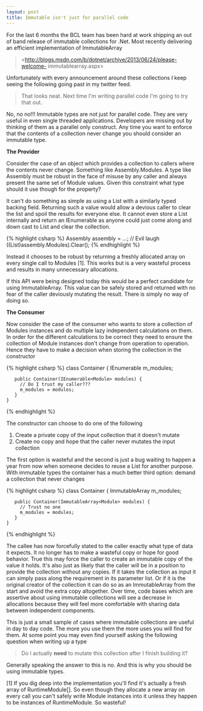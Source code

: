 ```yaml
---
layout: post
title: Immutable isn't just for parallel code
---
```

For the last 6 months the BCL team has been hard at work shipping an out of
band release of immutable collections for .Net.  Most recently delivering an
efficient implementation of ImmutableArray<T>

> <http://blogs.msdn.com/b/dotnet/archive/2013/06/24/please-welcome-
immutablearray.aspx>

Unfortunately with every announcement around these collections I keep seeing
the following going past in my twitter feed.

> That looks neat.  Next time I'm writing parallel code I'm going to try that
out.

No, no no!!!  Immutable types are not just for parallel code.  They are very
useful in even single threaded applications.  Developers are missing out by
thinking of them as a parallel only construct.  Any time you want to enforce
that the contents of a collection never change you should consider an
immutable type.

**The Provider**

Consider the case of an object which provides a collection to callers where
the contents never change.  Something like Assembly.Modules.  A type like
Assembly must be robust in the face of misuse by any caller and always present
the same set of Module values.   Given this constraint what type should it use
though for the property?

It can't do something as simple as using a List<Module> with a similarly typed
backing field.  Returning such a value would allow a devious caller to clear
the list and spoil the results for everyone else.   It cannot even store a
List<T> internally and return an IEnumerable<T> as anyone could just come
along and down cast to List<T> and clear the collection.

    
    
{% highlight csharp %}
    Assembly assembly = ...;
    // Evil laugh
    ((List<Module>)assembly.Modules).Clear(); 
{% endhighlight %}

Instead it chooses to be robust by returning a freshly allocated array on
every single call to Modules [1].  This works but is a very wasteful process
and results in many unnecessary allocations.

If this API were being designed today this would be a perfect candidate for
using ImmutableArray<T>.  This value can be safely stored and returned with no
fear of the caller deviously mutating the result.  There is simply no way of
doing so.

**The Consumer**

Now consider the case of the consumer who wants to store a collection of
Modules instances and do multiple lazy independent calculations on them.  In
order for the different calculations to be correct they need to ensure the
collection of Module instances don't change from operation to operation.
Hence they have to make a decision when storing the collection in the
constructor

{% highlight csharp %}
    class Container {
       IEnumerable<Module> m_modules;

       public Container(IEnumerable<Module> modules) { 
         // Do I trust my caller??? 
         m_modules = modules;
       }
    }
{% endhighlight %}

The constructor can choose to do one of the following

  1. Create a private copy of the input collection that it doesn't mutate
  2. Create no copy and hope that the caller never mutates the input collection

The first option is wasteful and the second is just a bug waiting to happen a
year from now when someone decides to reuse a List<Module> for another
purpose.  With immutable types the container has a much better third option:
demand a collection that never changes

    
{% highlight csharp %}
    class Container {
       ImmutableArray<Module> m_modules;
    
       public Container(ImmutableArray<Module> modules) { 
         // Trust no one 
         m_modules = modules;
       }
    }
{% endhighlight %}

The callee has now forcefully stated to the caller exactly what type of data
it expects.  It no longer has to make a wasteful copy or hope for good
behavior.  True this may force the caller to create an immutable copy of the
value it holds.  It's also just as likely that the caller will be in a
position to provide the collection without any copies.  If it takes the
collection as input it can simply pass along the requirement in its parameter
list.  Or if it is the original creator of the collection it can do so as an
ImmutableArray<Module> from the start and avoid the extra copy altogether.
Over time, code bases which are assertive about using immutable collections
will see a decrease in allocations because they will feel more comfortable
with sharing data between independent components.

This is just a small sample of cases where immutable collections are useful in
day to day code.  The more you use them the more uses you will find for them.
At some point you may even find yourself asking the following question when
writing up a type

> Do I actually **need** to mutate this collection after I finish building it?

Generally speaking the answer to this is no.  And this is why you should be
using immutable types.

[1] If you dig deep into the implementation you'll find it's actually a fresh
array of RuntimeModule[].  So even though they allocate a new array on every
call you can't safely write Module instances into it unless they happen to be
instances of RuntimeModule.  So wasteful!

